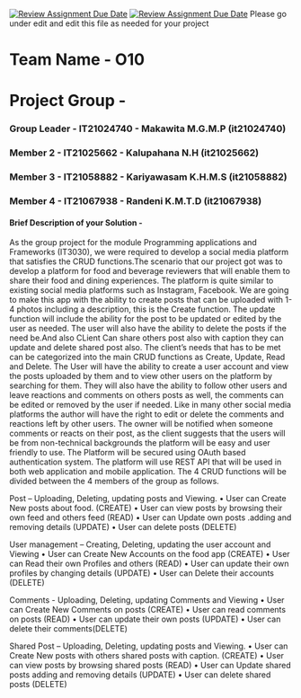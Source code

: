 [![Review Assignment Due Date](https://classroom.github.com/assets/deadline-readme-button-24ddc0f5d75046c5622901739e7c5dd533143b0c8e959d652212380cedb1ea36.svg)](https://classroom.github.com/a/-uR1f4-1)
[![Review Assignment Due Date](https://classroom.github.com/assets/deadline-readme-button-8d59dc4de5201274e310e4c54b9627a8934c3b88527886e3b421487c677d23eb.svg)](https://classroom.github.com/a/-uR1f4-1)
Please go under edit and edit this file as needed for your project

# Team Name - O10
# Project Group - 
### Group Leader - IT21024740 - Makawita M.G.M.P (it21024740)
### Member 2 - IT21025662 - Kalupahana N.H  (it21025662)   
### Member 3 - IT21058882 - Kariyawasam K.H.M.S (it21058882)
### Member 4 - IT21067938 - Randeni K.M.T.D (it21067938)

#### Brief Description of your Solution - 

   As the group project for the module Programming applications and Frameworks (IT3030), we were required to develop a social media platform that satisfies the CRUD functions.The scenario that our project got was to develop a platform for food and beverage reviewers that will enable them to share their food and dining experiences. The platform is quite similar to existing social media platforms such as Instagram, Facebook.
  We are going to make this app with the ability to create posts that can be uploaded with 1-4 photos including a description, this is the Create function. The update function will include the ability for the post to be updated or edited by the user as needed. The user will also have the ability to delete the posts if the need be.And also CLient Can share others post also with caption they can update and delete shared post also. 
The client’s needs that has to be met can be categorized into the main CRUD functions as Create, Update, Read and Delete. The User will have the ability to create a user account and view the posts uploaded by them and to view other users on the platform by searching for them. They will also have the ability to follow other users and leave reactions and comments on others posts as well, the comments can be edited or removed by the user if needed. Like in many other social media platforms the author will have the right to edit or delete the comments and reactions left by other users. The owner will be notified when someone comments or reacts on their post, as the client suggests that the users will be from non-technical backgrounds the platform will be easy and user friendly to use. The Platform will be secured using OAuth based authentication system. The platform will use REST API that will be used in both web application and mobile application. 
The 4 CRUD functions will be divided between the 4 members of the group as follows.
   
   
   Post – Uploading, Deleting, updating posts and Viewing.
•	User can Create New posts about food. (CREATE)
•	User can view posts by browsing their own feed and others feed (READ)
•	User can Update own posts .adding and removing details  (UPDATE)
•	User can delete posts (DELETE)

  User management – Creating, Deleting, updating the user account and Viewing
•	User can Create New Accounts on the food app (CREATE)
•	User can Read their own Profiles and others (READ)
•	User can update their own profiles by changing details (UPDATE)
•	User can Delete their accounts (DELETE)

 Comments - Uploading, Deleting, updating Comments and Viewing
•	User can Create New Comments on posts (CREATE)
•	User can read comments on posts (READ)
•	User can update their own posts (UPDATE)
•	User can delete their comments(DELETE)
 
  Shared Post – Uploading, Deleting, updating posts and Viewing.
•	User can Create New posts with others shared posts with caption. (CREATE)
•	User can view posts by browsing shared posts (READ)
•	User can Update shared posts adding and removing details  (UPDATE)
•	User can delete shared posts  (DELETE)




